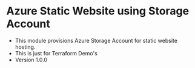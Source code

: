 # Azure Static Website using Storage Account
- This module provisions Azure Storage Account for static website hosting.
- This is just for Terraform Demo's
- Version 1.0.0



